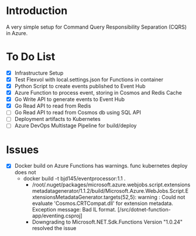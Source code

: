 # Introduction
A very simple setup for Command Query Responsibility Separation (CQRS) in Azure. 


# To Do List 
- [x] Infrastructure Setup
- [x] Test Flexvol with local.settings.json for Functions in container
- [x] Python Script to create events published to Event Hub
- [x] Azure Function to process event, storing in Cosmos and Redis Cache
- [x] Go Write API to generate events to Event Hub 
- [x] Go Read API to read from Redis 
- [ ] Go Read API to read from Cosmos db using SQL API
- [ ] Deployment artifacts to Kubernetes
- [ ] Azure DevOps Multistage Pipeline for build/deploy

# Issues
- [x] Docker build on Azure Functions has warnings. func kubernetes deploy does not
    * docker build -t bjd145/eventprocessor:1.1 . 
        * /root/.nuget/packages/microsoft.azure.webjobs.script.extensionsmetadatagenerator/1.1.2/build/Microsoft.Azure.WebJobs.Script.ExtensionsMetadataGenerator.targets(52,5): warning :     Could not evaluate 'Cosmos.CRTCompat.dll' for extension metadata. Exception message: Bad IL format. [/src/dotnet-function-app/eventing.csproj]
        * Downgrading to Microsoft.NET.Sdk.Functions Version "1.0.24" resolved the issue